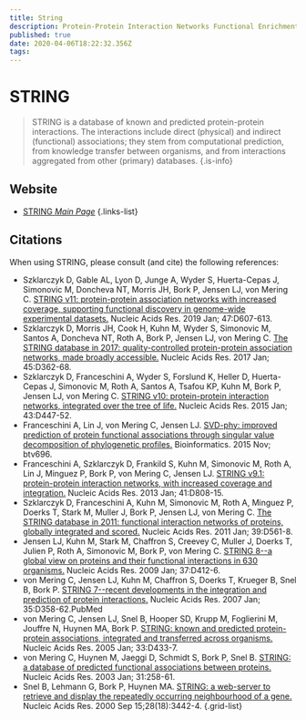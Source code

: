 ```yaml
---
title: String
description: Protein-Protein Interaction Networks Functional Enrichment Analysis
published: true
date: 2020-04-06T18:22:32.356Z
tags: 
---
```


# STRING

> STRING is a database of known and predicted protein-protein interactions. The interactions include direct (physical) and indirect (functional) associations; they stem from computational prediction, from knowledge transfer between organisms, and from interactions aggregated from other (primary) databases.
{.is-info}

## Website

- [STRING *Main Page*](http://string.embl.de/)
{.links-list}

## Citations

When using STRING, please consult (and cite) the following references:

- Szklarczyk D, Gable AL, Lyon D, Junge A, Wyder S, Huerta-Cepas J, Simonovic M, Doncheva NT, Morris JH, Bork P, Jensen LJ, von Mering C. [STRING v11: protein-protein association networks with increased coverage, supporting functional discovery in genome-wide experimental datasets.](https://www.ncbi.nlm.nih.gov/pubmed/30476243) Nucleic Acids Res. 2019 Jan; 47:D607-613.
&NewLine;
-	Szklarczyk D, Morris JH, Cook H, Kuhn M, Wyder S, Simonovic M, Santos A, Doncheva NT, Roth A, Bork P, Jensen LJ, von Mering C. [The STRING database in 2017: quality-controlled protein-protein association networks, made broadly accessible.](https://www.ncbi.nlm.nih.gov/pubmed/27924014) Nucleic Acids Res. 2017 Jan; 45:D362-68.
&NewLine;
-	Szklarczyk D, Franceschini A, Wyder S, Forslund K, Heller D, Huerta-Cepas J, Simonovic M, Roth A, Santos A, Tsafou KP, Kuhn M, Bork P, Jensen LJ, von Mering C. [STRING v10: protein-protein interaction networks, integrated over the tree of life.](https://www.ncbi.nlm.nih.gov/pubmed/25352553) Nucleic Acids Res. 2015 Jan; 43:D447-52.
&NewLine;
-	Franceschini A, Lin J, von Mering C, Jensen LJ. [SVD-phy: improved prediction of protein functional associations through singular value decomposition of phylogenetic profiles.](https://www.ncbi.nlm.nih.gov/pubmed/26614125) Bioinformatics. 2015 Nov; btv696.
&NewLine;
-	Franceschini A, Szklarczyk D, Frankild S, Kuhn M, Simonovic M, Roth A, Lin J, Minguez P, Bork P, von Mering C, Jensen LJ. [STRING v9.1: protein-protein interaction networks, with increased coverage and integration.](https://www.ncbi.nlm.nih.gov/pubmed/23203871) Nucleic Acids Res. 2013 Jan; 41:D808-15.
&NewLine;
-	Szklarczyk D, Franceschini A, Kuhn M, Simonovic M, Roth A, Minguez P, Doerks T, Stark M, Muller J, Bork P, Jensen LJ, von Mering C. [The STRING database in 2011: functional interaction networks of proteins, globally integrated and scored.](https://www.ncbi.nlm.nih.gov/pubmed/21045058) Nucleic Acids Res. 2011 Jan; 39:D561-8.
&NewLine; 
-	Jensen LJ, Kuhn M, Stark M, Chaffron S, Creevey C, Muller J, Doerks T, Julien P, Roth A, Simonovic M, Bork P, von Mering C. [STRING 8--a global view on proteins and their functional interactions in 630 organisms.](https://www.ncbi.nlm.nih.gov/pubmed/18940858) Nucleic Acids Res. 2009 Jan; 37:D412-6.
&NewLine;
-	von Mering C, Jensen LJ, Kuhn M, Chaffron S, Doerks T, Krueger B, Snel B, Bork P. [STRING 7--recent developments in the integration and prediction of protein interactions.](https://www.ncbi.nlm.nih.gov/pubmed/17098935) Nucleic Acids Res. 2007 Jan; 35:D358-62.PubMed
&NewLine; 
-	von Mering C, Jensen LJ, Snel B, Hooper SD, Krupp M, Foglierini M, Jouffre N, Huynen MA, Bork P. [STRING: known and predicted protein-protein associations, integrated and transferred across organisms.](https://www.ncbi.nlm.nih.gov/pubmed/15608232) Nucleic Acids Res. 2005 Jan; 33:D433-7.
&NewLine; 
-	von Mering C, Huynen M, Jaeggi D, Schmidt S, Bork P, Snel B. [STRING: a database of predicted functional associations between proteins.](https://www.ncbi.nlm.nih.gov/pubmed/12519996) Nucleic Acids Res. 2003 Jan; 31:258-61.
&NewLine;  
-	Snel B, Lehmann G, Bork P, Huynen MA. [STRING: a web-server to retrieve and display the repeatedly occurring neighbourhood of a gene.](https://www.ncbi.nlm.nih.gov/pubmed/10982861) Nucleic Acids Res. 2000 Sep 15;28(18):3442-4.
{.grid-list}